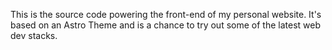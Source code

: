 This is the source code powering the front-end of my personal website. It's based on an Astro Theme and is a chance to try out some of the latest web dev stacks.
